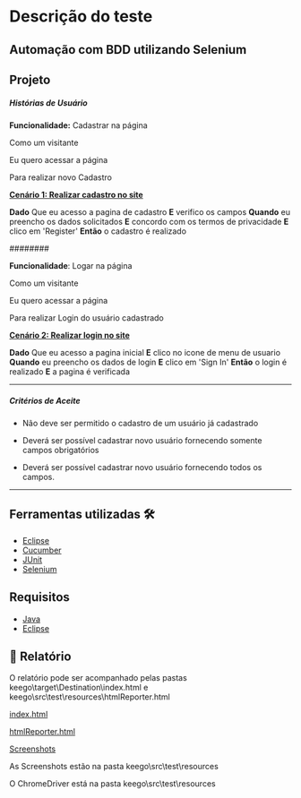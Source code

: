 # Descrição do teste

## Automação com BDD utilizando Selenium

## Projeto

##### Histórias de Usuário

**Funcionalidade:** Cadastrar na página

Como um visitante

Eu quero acessar a página

Para realizar novo Cadastro

**<u>Cenário 1: Realizar cadastro no site</u>**  

**Dado** Que eu acesso a pagina de cadastro
**E** verifico os campos
**Quando** eu preencho os dados solicitados
**E** concordo com os termos de privacidade
**E** clico em 'Register'
**Então** o cadastro é realizado

########

**Funcionalidade**: Logar na página

Como um visitante

Eu quero acessar a página

Para realizar Login do usuário cadastrado

**<u>Cenário 2: Realizar login no site</u>**   

**Dado** Que eu acesso a pagina inicial
**E** clico no icone de menu de usuario
**Quando** eu preencho os dados de login
**E** clico em 'Sign In'
**Então** o login é realizado
**E** a pagina é verificada

------

##### Critérios de Aceite

- Não deve ser permitido o cadastro de um usuário já cadastrado

- Deverá ser possível cadastrar novo usuário fornecendo somente campos obrigatórios

- Deverá ser possível cadastrar novo usuário fornecendo todos os campos.

------

## Ferramentas utilizadas 🛠️

- [Eclipse](https://www.eclipse.org)
- [Cucumber](https://cucumber.io)
- [JUnit](https://junit.org/junit5/)
- [Selenium](https://www.selenium.dev)

## Requisitos

- [Java](https://www.java.com/pt-BR/)
- [Eclipse](https://www.eclipse.org)

## 🔖 Relatório

O relatório pode ser acompanhado pelas pastas keego\target\Destination\index.html e keego\src\test\resources\htmlReporter.html 

[index.html](keego\target\Destination\index.html)

[htmlReporter.html](keego\src\test\resources\htmlReporter.html )

[Screenshots](keego\src\test\resources)

As Screenshots estão na pasta keego\src\test\resources

O ChromeDriver está na pasta keego\src\test\resources

